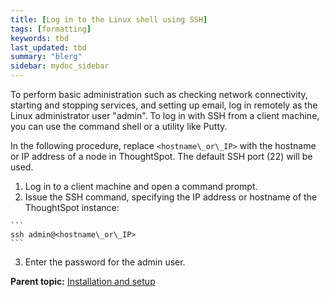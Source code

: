 ```yaml
---
title: [Log in to the Linux shell using SSH]
tags: [formatting]
keywords: tbd
last_updated: tbd
summary: "blerg"
sidebar: mydoc_sidebar
---
```

To perform basic administration such as checking network connectivity, starting and stopping services, and setting up email, log in remotely as the Linux administrator user "admin". To log in with SSH from a client machine, you can use the command shell or a utility like Putty.

In the following procedure, replace `<hostname\_or\_IP>` with the hostname or IP address of a node in ThoughtSpot. The default SSH port (22) will be used.

1.   Log in to a client machine and open a command prompt.
2.   Issue the SSH command, specifying the IP address or hostname of the ThoughtSpot instance:

    ```
    ssh admin@<hostname\_or\_IP>
    ```

3.   Enter the password for the admin user.

**Parent topic:** [Installation and setup](../../admin/setup/intro.html)
